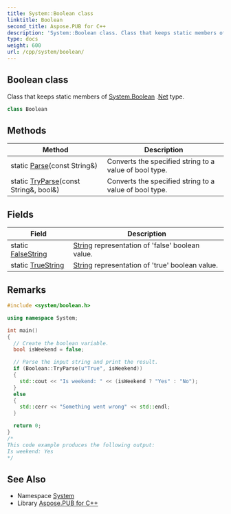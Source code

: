 ```yaml
---
title: System::Boolean class
linktitle: Boolean
second_title: Aspose.PUB for C++
description: 'System::Boolean class. Class that keeps static members of System.Boolean .Net type in C++.'
type: docs
weight: 600
url: /cpp/system/boolean/
---
```

## Boolean class


Class that keeps static members of [System.Boolean](./) .[Net](../../system.net/) type.

```cpp
class Boolean
```

## Methods

| Method | Description |
| --- | --- |
| static [Parse](./parse/)(const String\&) | Converts the specified string to a value of bool type. |
| static [TryParse](./tryparse/)(const String\&, bool\&) | Converts the specified string to a value of bool type. |
## Fields

| Field | Description |
| --- | --- |
| static [FalseString](./falsestring/) | [String](../string/) representation of 'false' boolean value. |
| static [TrueString](./truestring/) | [String](../string/) representation of 'true' boolean value. |
## Remarks



```cpp
#include <system/boolean.h>

using namespace System;

int main()
{
  // Create the boolean variable.
  bool isWeekend = false;

  // Parse the input string and print the result.
  if (Boolean::TryParse(u"True", isWeekend))
  {
    std::cout << "Is weekend: " << (isWeekend ? "Yes" : "No");
  }
  else
  {
    std::cerr << "Something went wrong" << std::endl;
  }

  return 0;
}
/*
This code example produces the following output:
Is weekend: Yes
*/
```

## See Also

* Namespace [System](../)
* Library [Aspose.PUB for C++](../../)
